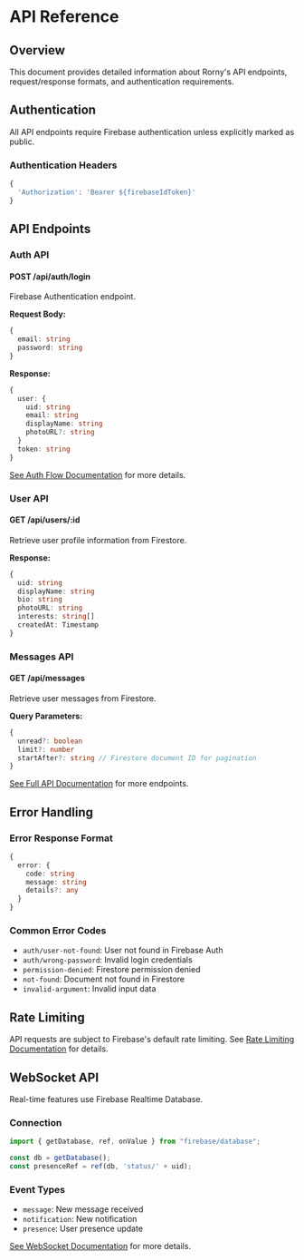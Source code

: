 # API Reference

## Overview
This document provides detailed information about Rorny's API endpoints, request/response formats, and authentication requirements.

## Authentication
All API endpoints require Firebase authentication unless explicitly marked as public.

### Authentication Headers
```typescript
{
  'Authorization': 'Bearer ${firebaseIdToken}'
}
```

## API Endpoints

### Auth API

#### POST /api/auth/login
Firebase Authentication endpoint.

**Request Body:**
```typescript
{
  email: string
  password: string
}
```

**Response:**
```typescript
{
  user: {
    uid: string
    email: string
    displayName: string
    photoURL?: string
  }
  token: string
}
```

[See Auth Flow Documentation](./auth-flow.md) for more details.

### User API

#### GET /api/users/:id
Retrieve user profile information from Firestore.

**Response:**
```typescript
{
  uid: string
  displayName: string
  bio: string
  photoURL: string
  interests: string[]
  createdAt: Timestamp
}
```

### Messages API

#### GET /api/messages
Retrieve user messages from Firestore.

**Query Parameters:**
```typescript
{
  unread?: boolean
  limit?: number
  startAfter?: string // Firestore document ID for pagination
}
```

[See Full API Documentation](../schemas/SCHEMA.md#route-structure) for more endpoints.

## Error Handling

### Error Response Format
```typescript
{
  error: {
    code: string
    message: string
    details?: any
  }
}
```

### Common Error Codes
- `auth/user-not-found`: User not found in Firebase Auth
- `auth/wrong-password`: Invalid login credentials
- `permission-denied`: Firestore permission denied
- `not-found`: Document not found in Firestore
- `invalid-argument`: Invalid input data

## Rate Limiting
API requests are subject to Firebase's default rate limiting. See [Rate Limiting Documentation](./rate-limiting.md) for details.

## WebSocket API
Real-time features use Firebase Realtime Database.

### Connection
```typescript
import { getDatabase, ref, onValue } from "firebase/database";

const db = getDatabase();
const presenceRef = ref(db, 'status/' + uid);
```

### Event Types
- `message`: New message received
- `notification`: New notification
- `presence`: User presence update

[See WebSocket Documentation](./websocket.md) for more details.
